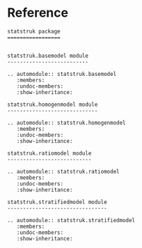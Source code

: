 # Reference

<!--
The content of the {eval-rst} block below is generated by the command:
poetry run sphinx-apidoc -T -f -t ./docs/templates -o ./docs ./src
from the root directory.

You need to rerun the command when python files are added, deleted or renamed.
Copy the content from the generated
ssb_statstruk.rst file to the {eval-rst} block below and
delete the .rst file afterwards.
-->

```{eval-rst}
statstruk package
=================


statstruk.basemodel module
--------------------------

.. automodule:: statstruk.basemodel
   :members:
   :undoc-members:
   :show-inheritance:

statstruk.homogenmodel module
-----------------------------

.. automodule:: statstruk.homogenmodel
   :members:
   :undoc-members:
   :show-inheritance:

statstruk.ratiomodel module
---------------------------

.. automodule:: statstruk.ratiomodel
   :members:
   :undoc-members:
   :show-inheritance:

statstruk.stratifiedmodel module
--------------------------------

.. automodule:: statstruk.stratifiedmodel
   :members:
   :undoc-members:
   :show-inheritance:

```
